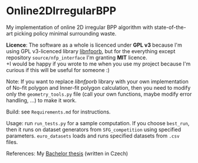 # Online2DIrregularBPP
 My implementation of online 2D irregular BPP algorithm with state-of-the-art picking policy minimal surrounding waste.



**Licence**: The software as a whole is licenced under **GPL v3** because I'm using GPL v3-licenced library [libnfporb](https://github.com/kallaballa/libnfporb/), but for the everything except repository `source/nfp_interface` I'm granting **MIT** licence.  
+I would be happy if you wrote to me when you use my project because I'm curious if this will be useful for someone :)

Note: If you want to replace *libnfporb* library with your own implementation of No-fit polygon and Inner-fit polygon calculation, then you need to modify only the `geometry_tools.py` file (call your own functions, maybe modify error handling, ...) to make it work.


Build: see `Requirements.md` for instructions.

Usage:  run `run_tests.py` for a sample computation. If you choose `best_run`, then it runs on dataset generators  from `SFG_competition` using specified parameters. `euro_datasets` loads and runs specified datasets from `.csv` files.


References: My [Bachelor thesis](https://dspace.cuni.cz/bitstream/handle/20.500.11956/148383/130316114.pdf) (written in Czech)
